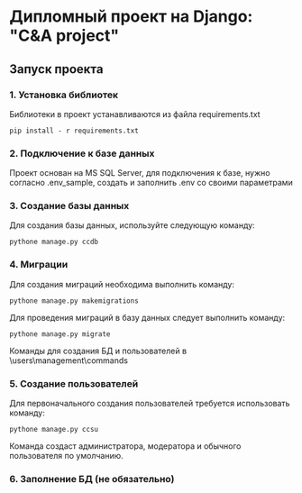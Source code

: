 # Дипломный проект на Django: "С&A project"
## Запуск проекта

### 1. Установка библиотек
Библиотеки в проект устанавливаются из файла requirements.txt
```shell
pip install - r requirements.txt
```
### 2. Подключение к базе данных
Проект основан на MS SQL Server, для подключения к базе, нужно согласно .env_sample, 
создать и заполнить .env со своими параметрами

### 3. Создание базы данных
Для создания базы данных, используйте следующую команду:
```shell
pythone manage.py ccdb
```
### 4. Миграции
Для создания миграций необходима выполнить команду:
```shell
pythone manage.py makemigrations
```
Для проведения миграций в базу данных следует выполнить команду:
```shell
pythone manage.py migrate
```
Команды для создания БД и пользователей в \users\management\commands
### 5. Создание пользователей
Для первоначального создания пользователей требуется использовать команду:
```shell
pythone manage.py ccsu
```
Команда создаст администратора, модератора и обычного пользователя по умолчанию.

### 6. Заполнение БД (не обязательно)